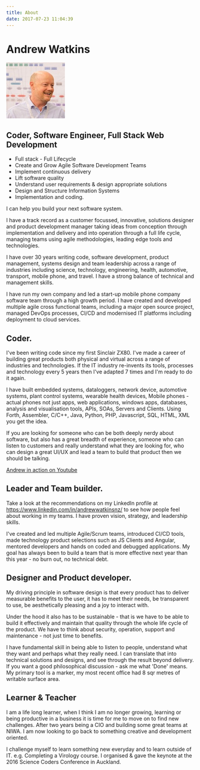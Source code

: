 ```yaml
---
title: About
date: 2017-07-23 11:04:39
---
```

# Andrew Watkins 
![Andrew's Picture](/images/andrew-watkins-thumb.jpg)

## Coder, Software Engineer, Full Stack Web Development

* Full stack - Full Lifecycle
* Create and Grow Agile Software Development Teams
* Implement continuous delivery
* Lift software quality
* Understand user requirements & design appropriate solutions
* Design and Structure Information Systems
* Implementation and coding.

I can help you build your next software system.

I have a track record as a customer focussed, innovative, solutions designer and product development manager taking ideas from conception through implementation and delivery and into operation through a full life cycle, managing teams using agile methodologies, leading edge tools and technologies. 

I have over 30 years writing code, software development, product management, systems design and team leadership across a range of industries including science, technology, engineering, health, automotive, transport, mobile phone, and travel. I have a strong balance of technical and management skills.

I have run my own company and led a start-up mobile phone company software team through a high growth period. I have created and developed multiple agile cross functional teams, including a major open source project, managed DevOps processes, CI/CD and modernised IT platforms including deployment to cloud services.


## Coder.
I've been writing code since my first Sinclair ZX80. I've made a career of building great products both physical and virtual across a range of industries and technologies. If the IT industry re-invents its tools, processes and technology every 5 years then I've adapted 7 times and I'm ready to do it again.

I have built embedded systems, dataloggers, network device, automotive systems, plant control systems, wearable health devices, Mobile phones - actual phones not just apps, web applications, windows apps, databases, analysis and visualisation tools, APIs, SOAs, Servers and Clients. Using Forth, Assembler, C/C++, Java, Python, PHP, Javascript, SQL, HTML, XML you get the idea.

If you are looking for someone who can be both deeply nerdy about software, but also has a great breadth of experience, someone who can listen to customers and really understand what they are looking for, who can design a great UI/UX and lead a team to build that product then we should be talking.

[Andrew in action on Youtube](https://www.youtube.com/playlist?list=PL5ZhMU9Mc3JFxQpqr4FAMS5BovfQSbrQ0)

## Leader and Team builder.
Take a look at the recommendations on my LinkedIn profile at https://www.linkedin.com/in/andrewwatkinsnz/ to see how people feel about working in my teams. I have proven vision, strategy, and leadership skills.

I've created and led multiple Agile/Scrum teams, introduced CI/CD tools, made technology product selections such as JS Clients and Angular, mentored developers and hands on coded and debugged applications. My goal has always been to build a team that is more effective next year than this year - no burn out, no technical debt.

## Designer and Product developer.
My driving principle in software design is that every product has to deliver measurable benefits to the user, it has to meet their needs, be transparent to use, be aesthetically pleasing and a joy to interact with.

Under the hood it also has to be sustainable - that is we have to be able to build it effectively and maintain that quality through the whole life cycle of the product. We have to think about security, operation, support and maintenance - not just time to benefits.

I have fundamental skill in being able to listen to people, understand what they want and perhaps what they really need. I can translate that into technical solutions and designs, and see through the result beyond delivery. If you want a good philosophical discussion - ask me what 'Done' means. My primary tool is a marker, my most recent office had 8 sqr metres of writable surface area.

## Learner & Teacher
I am a life long learner, when I think I am no longer growing, learning or being productive in a business it is time for me to move on to find new challenges. After two years being a CIO and building some great teams at NIWA. I am now looking to go back to something creative and development oriented.

I challenge myself to learn something new everyday and to learn outside of IT. e.g. Completing a Virology course. I organised & gave the keynote at the 2016 Science Coders Conference in Auckland.
